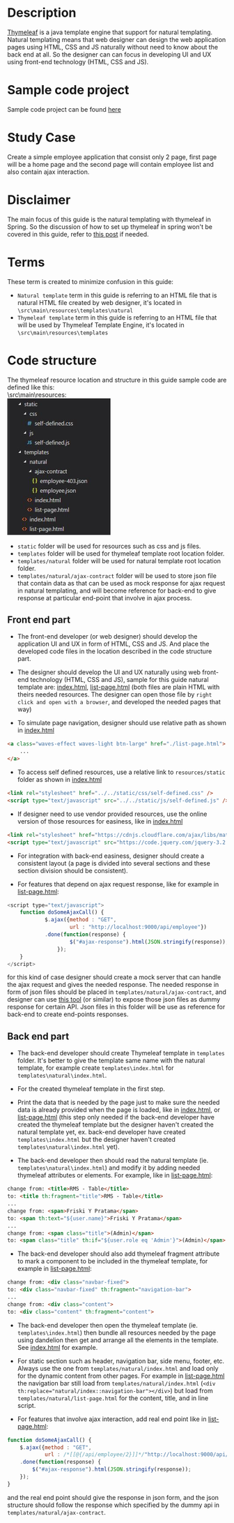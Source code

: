 # Description #
[Thymeleaf](http://www.thymeleaf.org/) is a java template engine that support for natural templating. Natural templating means that web designer can design the web application pages using HTML, CSS and JS naturally without need to know about the back end at all. So the designer can can focus in developing UI and UX using front-end technology (HTML, CSS and JS).  

# Sample code project #
Sample code project can be found [here](https://github.com/erikfarhanmalik/thymeleaf-natural-templating)

# Study Case #
Create a simple employee application that consist only 2 page, first page will be a home page and the second page will contain employee list and also contain ajax interaction.

# Disclaimer #
The main focus of this guide is the natural templating with thymeleaf in Spring. So the discussion of how to set up thymeleaf in spring won't be covered in this guide, refer to [this post](https://www.mkyong.com/spring-boot/spring-boot-hello-world-example-thymeleaf/) if needed.  

# Terms #
These term is created to minimize confusion in this guide:
- `Natural template` term in this guide is referring to an HTML file that is natural HTML file created by web designer, it's located in `\src\main\resources\templates\natural` 
- `Thymeleaf template` term in this guide is referring to an HTML file that will be used by Thymeleaf Template Engine, it's located in `\src\main\resources\templates`


# Code structure #
The thymeleaf resource location and structure in this guide sample code are defined like this:    
\src\main\resources:  
![alt text](https://raw.githubusercontent.com/erikfarhanmalik/thymeleaf-natural-templating/master/screenshot/file-structure.JPG)

- `static` folder will be used for resources such as css and js files.
- `templates` folder will be used for thymeleaf template root location folder.
- `templates/natural` folder will be used for natural template root location folder.
- `templates/natural/ajax-contract` folder will be used to store json file that contain data as that can be used as mock response for ajax request in natural templating, and will become reference for back-end to give response at particular end-point that involve in ajax process.

## Front end part ##
- The front-end developer (or web designer) should develop the application UI and UX in form of HTML, CSS and JS. And place the developed code files in the location described in the code structure part. 

- The designer should develop the UI and UX naturally using web front-end technology (HTML, CSS and JS), sample for this guide natural template are: [index.html](https://github.com/erikfarhanmalik/thymeleaf-natural-templating/blob/fisrt-stage/src/main/resources/templates/natural/index.html), [list-page.html](https://github.com/erikfarhanmalik/thymeleaf-natural-templating/blob/fisrt-stage/src/main/resources/templates/natural/list-page.html) (both files are plain HTML with theirs needed resources. The designer can open those file by `right click and open with a browser`, and developed the needed pages that way)

- To simulate page navigation, designer should use relative path as shown in [index.html](https://github.com/erikfarhanmalik/thymeleaf-natural-templating/blob/fisrt-stage/src/main/resources/templates/natural/index.html)

```html
<a class="waves-effect waves-light btn-large" href="./list-page.html">
	...
</a>
```
 
- To access self defined resources, use a relative link to `resources/static` folder as shown in [index.html](https://github.com/erikfarhanmalik/thymeleaf-natural-templating/blob/fisrt-stage/src/main/resources/templates/natural/index.html)

```html
<link rel="stylesheet" href="../../static/css/self-defined.css" />
<script type="text/javascript" src="../../static/js/self-defined.js" />
```

- If designer need to use vendor provided resources, use the online version of those resources for easiness, like in [index.html](https://github.com/erikfarhanmalik/thymeleaf-natural-templating/blob/fisrt-stage/src/main/resources/templates/natural/index.html)

```html
<link rel="stylesheet" href="https://cdnjs.cloudflare.com/ajax/libs/materialize/0.100.2/css/materialize.min.css" />
<script type="text/javascript" src="https://code.jquery.com/jquery-3.2.1.js"></script>
```

- For integration with back-end easiness, designer should create a consistent layout (a page is divided into several sections and these section division should be consistent).   

- For features that depend on ajax request response, like for example in [list-page.html](https://github.com/erikfarhanmalik/thymeleaf-natural-templating/blob/master/src/main/resources/templates/natural/list-page.html):  

```javascript
<script type="text/javascript">
	function doSomeAjaxCall() {
			$.ajax({method : "GET",
					url : "http://localhost:9000/api/employee"})
			.done(function(response) {
					$("#ajax-response").html(JSON.stringify(response));
				});
	}
</script>
```
for this kind of case designer should create a mock server that can handle the ajax request and gives the needed response. The needed response in form of json files should be placed in `templates/natural/ajax-contract`, and designer can use [this tool](https://github.com/erikfarhanmalik/rest-api-dummy) (or similar) to expose those json files as dummy response for certain API. Json files in this folder will be use as reference for back-end to create end-points responses.

## Back end part ##
- The back-end developer should create Thymeleaf template in `templates` folder. It's better to give the template same name with the natural template, for example create `templates\index.html` for `templates\natural\index.html`.

- For the created thymeleaf template in the first step.

- Print the data that is needed by the page just to make sure the needed data is already provided when the page is loaded, like in [index.html](https://github.com/erikfarhanmalik/thymeleaf-natural-templating/blob/fisrt-stage/src/main/resources/templates/index.html), or [list-page.html](https://github.com/erikfarhanmalik/thymeleaf-natural-templating/blob/fisrt-stage/src/main/resources/templates/list-page.html) (this step only needed if the back-end developer have created the thymeleaf template but the designer haven't created the natural template yet, ex. back-end developer have created `templates\index.html` but the designer haven't created `templates\natural\index.html` yet).

- The back-end developer then should read the natural template (ie. `templates\natural\index.html`) and modify it by adding needed thymeleaf attributes or elements. For example, like in [list-page.html](https://github.com/erikfarhanmalik/thymeleaf-natural-templating/blob/master/src/main/resources/templates/natural/list-page.html):

```html
change from: <title>RMS - Table</title>
to: <title th:fragment="title">RMS - Table</title>
...
change from: <span>Friski Y Pratama</span>
to: <span th:text="${user.name}">Friski Y Pratama</span>
...
change from: <span class="title">(Admin)</span>
to: <span class="title" th:if="${user.role eq 'Admin'}">(Admin)</span>
```

- The back-end developer should also add thymeleaf fragment attribute to mark a component to be included in the thymeleaf template, for example in [list-page.html](https://github.com/erikfarhanmalik/thymeleaf-natural-templating/blob/master/src/main/resources/templates/natural/list-page.html):

```html
change from: <div class="navbar-fixed">
to: <div class="navbar-fixed" th:fragment="navigation-bar">
...
change from: <div class="content">
to: <div class="content" th:fragment="content">
```

- The back-end developer then open the thymeleaf template (ie. `templates\index.html`) then bundle all resources needed by the page using dandelion then get and arrange all the elements in the template. See [index.html](https://github.com/erikfarhanmalik/thymeleaf-natural-templating/blob/master/src/main/resources/templates/index.html) for example.

- For static section such as header, navigation bar, side menu, footer, etc. Always use the one from `templates/natural/index.html` and load only for the dynamic content from other pages. For example in [list-page.html](https://github.com/erikfarhanmalik/thymeleaf-natural-templating/blob/master/src/main/resources/templates/list-page.html) the navigation bar still load from `templates/natural/index.html` (`<div th:replace="natural/index::navigation-bar"></div>`) but load from `templates/natural/list-page.html` for the content, title, and in line script.

- For features that involve ajax interaction, add real end point like in [list-page.html](https://github.com/erikfarhanmalik/thymeleaf-natural-templating/blob/master/src/main/resources/templates/natural/list-page.html):  

```javascript
function doSomeAjaxCall() {
	$.ajax({method : "GET",
			url : /*[[@{/api/employee/2}]]*/"http://localhost:9000/api/employee"})
	.done(function(response) {
		$("#ajax-response").html(JSON.stringify(response));
	});
}
```

and the real end point should give the response in json form, and the json structure should follow the response which specified by the dummy api in `templates/natural/ajax-contract`.
